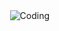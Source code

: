 <br><br>
<img align="right" alt="Coding" src="https://badge.mediaplus.ma/greenbinary/yelgharo" alt="yelgharo's 42 stats" />
